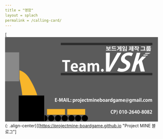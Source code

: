 ```yaml
---
title = "명함"
layout = splach
permalink = /calling-card/
---
```








[![Project MINE VSK 명함](/assets/image/CallingCard.png){: .align-center}][https://projectmine-boardgame.github.io "Project MINE 블로그"]

